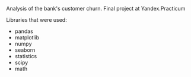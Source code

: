 Analysis of the bank's customer churn. Final project at Yandex.Practicum


Libraries that were used:

* pandas
* matplotlib
* numpy
* seaborn
* statistics
* scipy
* math
